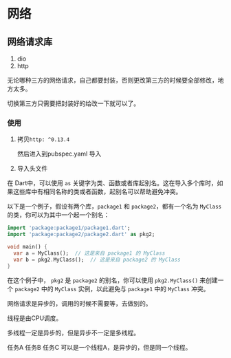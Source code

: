 # 网络

## 网络请求库

1. dio
2. http

无论哪种三方的网络请求，自己都要封装，否则更改第三方的时候要全部修改，地方太多。

切换第三方只需要把封装好的给改一下就可以了。

### 使用

1. 拷贝`http: ^0.13.4`

   然后进入到pubspec.yaml 导入

2. 导入头文件

在 Dart中，可以使用 `as` 关键字为类、函数或者库起别名。这在导入多个库时，如果这些库中有相同名称的类或者函数，起别名可以帮助避免冲突。

以下是一个例子，假设有两个库，`package1` 和 `package2`，都有一个名为 `MyClass` 的类，你可以为其中一个起一个别名：

```dart
import 'package:package1/package1.dart';
import 'package:package2/package2.dart' as pkg2;

void main() {
  var a = MyClass();  // 这是来自 package1 的 MyClass
  var b = pkg2.MyClass();  // 这是来自 package2 的 MyClass
}
```

在这个例子中， `pkg2` 是 `package2` 的别名，你可以使用 `pkg2.MyClass()` 来创建一个 `package2` 中的 `MyClass` 实例，以此避免与 `package1` 中的 `MyClass` 冲突。





网络请求是异步的，调用的时候不需要等，去做别的。

线程是由CPU调度。

多线程一定是异步的，但是异步不一定是多线程。

任务A 任务B 任务C 可以是一个线程A，是异步的，但是同一个线程。
